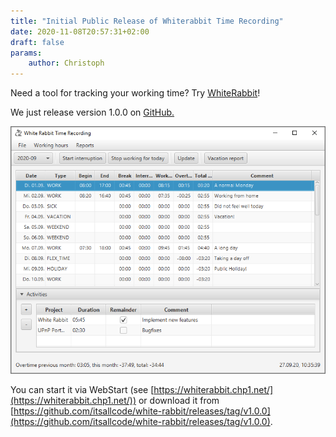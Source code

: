 ```yaml
---
title: "Initial Public Release of Whiterabbit Time Recording"
date: 2020-11-08T20:57:31+02:00
draft: false
params:
    author: Christoph
---
```


Need a tool for tracking your working time? Try [WhiteRabbit](https://github.com/itsallcode/white-rabbit)!

We just release version 1.0.0 on [GitHub.](https://github.com/itsallcode/white-rabbit)

![Screenshot of the WhiteRabbit UI](screenshot-white-rabbit-1.0.0.png)

You can start it via WebStart (see [https://whiterabbit.chp1.net/](https://whiterabbit.chp1.net/)) or download it from [https://github.com/itsallcode/white-rabbit/releases/tag/v1.0.0](https://github.com/itsallcode/white-rabbit/releases/tag/v1.0.0).